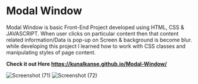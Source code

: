 # Modal Window

Modal Window is basic Front-End Project developed using HTML, CSS & JAVASCRIPT. When user clicks on particular content then that content related information/Data is pop-up 
on Screen & background is become blur. while developing this project I learned how to work with CSS classes and manipulating styles of page content.

**Check it out Here https://kunalkanse.github.io/Modal-Window/**

![Screenshot (71)](https://github.com/kunalkanse/Modal-Window/assets/92772714/125c516a-6d19-4b25-bc1b-d2641246a7d3)
![Screenshot (72)](https://github.com/kunalkanse/Modal-Window/assets/92772714/3bff9204-56fc-454d-b6ef-f5599dec2618)
